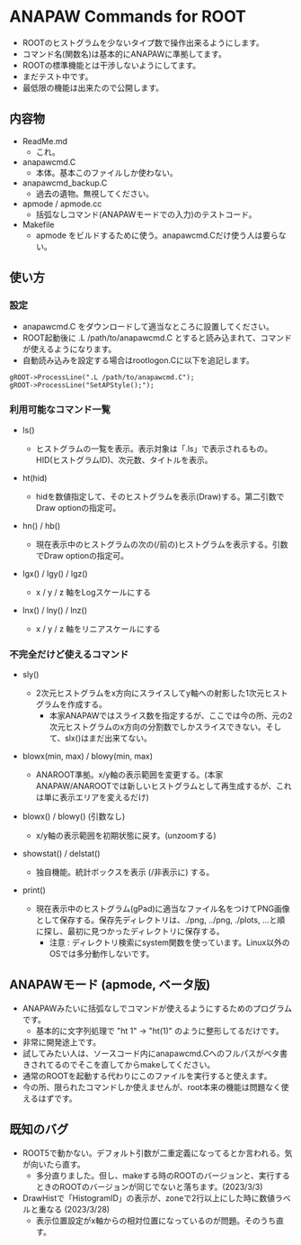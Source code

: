 # ANAPAW Commands for ROOT
- ROOTのヒストグラムを少ないタイプ数で操作出来るようにします。
- コマンド名(関数名)は基本的にANAPAWに準拠してます。
- ROOTの標準機能とは干渉しないようにしてます。
- まだテスト中です。
- 最低限の機能は出来たので公開します。

## 内容物
- ReadMe.md
  - これ。
- anapawcmd.C
  - 本体。基本このファイルしか使わない。
- anapawcmd_backup.C
  - 過去の遺物。無視してください。
- apmode / apmode.cc
  - 括弧なしコマンド(ANAPAWモードでの入力)のテストコード。
- Makefile
  - apmode をビルドするために使う。anapawcmd.Cだけ使う人は要らない。

## 使い方
### 設定
- anapawcmd.C をダウンロードして適当なところに設置してください。
- ROOT起動後に .L /path/to/anapawcmd.C とすると読み込まれて、コマンドが使えるようになります。
- 自動読み込みを設定する場合はrootlogon.Cに以下を追記します。
```
gROOT->ProcessLine(".L /path/to/anapawcmd.C");
gROOT->ProcessLine("SetAPStyle();");
```
### 利用可能なコマンド一覧 
- ls()
  - ヒストグラムの一覧を表示。表示対象は「.ls」で表示されるもの。HID(ヒストグラムID)、次元数、タイトルを表示。

- ht(hid)
  - hidを数値指定して、そのヒストグラムを表示(Draw)する。第二引数でDraw optionの指定可。

- hn() / hb()
  - 現在表示中のヒストグラムの次の(/前の)ヒストグラムを表示する。引数でDraw optionの指定可。

- lgx() / lgy() / lgz()
  - x / y / z 軸をLogスケールにする

- lnx() / lny() / lnz()
  - x / y / z 軸をリニアスケールにする

### 不完全だけど使えるコマンド
- sly()
  - 2次元ヒストグラムをx方向にスライスしてy軸への射影した1次元ヒストグラムを作成する。
    - 本家ANAPAWではスライス数を指定するが、ここでは今の所、元の2次元ヒストグラムのx方向の分割数でしかスライスできない。そして、slx()はまだ出来てない。

- blowx(min, max) / blowy(min, max)
  - ANAROOT準拠。x/y軸の表示範囲を変更する。(本家ANAPAW/ANAROOTでは新しいヒストグラムとして再生成するが、これは単に表示エリアを変えるだけ)

- blowx() / blowy() (引数なし)
  - x/y軸の表示範囲を初期状態に戻す。(unzoomする)

- showstat() / delstat()
  - 独自機能。統計ボックスを表示 (/非表示に) する。

- print()
  - 現在表示中のヒストグラム(gPad)に適当なファイル名をつけてPNG画像として保存する。保存先ディレクトリは、./png, ../png, ./plots, ...と順に探し、最初に見つかったディレクトリに保存する。
    - 注意 : ディレクトリ検索にsystem関数を使っています。Linux以外のOSでは多分動作しないです。

## ANAPAWモード (apmode, ベータ版)
- ANAPAWみたいに括弧なしでコマンドが使えるようにするためのプログラムです。
  - 基本的に文字列処理で "ht 1" -> "ht(1)" のように整形してるだけです。
- 非常に開発途上です。
- 試してみたい人は、ソースコード内にanapawcmd.Cへのフルパスがベタ書きされてるのでそこを直してからmakeしてください。
- 通常のROOTを起動する代わりにこのファイルを実行すると使えます。
- 今の所、限られたコマンドしか使えませんが、root本来の機能は問題なく使えるはずです。

## 既知のバグ
- ROOT5で動かない。デフォルト引数が二重定義になってるとか言われる。気が向いたら直す。
  - 多分直りました。但し、makeする時のROOTのバージョンと、実行するときのROOTのバージョンが同じでないと落ちます。(2023/3/3)
- DrawHistで「HistogramID」の表示が、zoneで2行以上にした時に数値ラベルと重なる (2023/3/28)
  - 表示位置設定がx軸からの相対位置になっているのが問題。そのうち直す。
